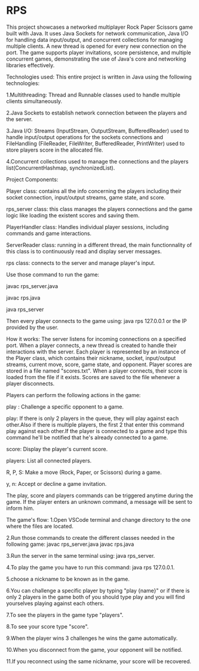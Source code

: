 # RPS
This project showcases a networked multiplayer Rock Paper Scissors game built with Java. It uses Java Sockets for network communication, Java I/O for handling data input/output, and concurrent collections for managing multiple clients. A new thread is opened for every new connection on the port. The game supports player invitations, score persistence, and multiple concurrent games, demonstrating the use of Java's core and networking libraries effectively.

Technologies used:
This entire project is written in Java using the following technologies:

1.Multithreading: Thread and Runnable classes used to handle multiple clients simultaneously.

2.Java Sockets to establish network connection between the players and the server.

3.Java I/O: Streams (InputStream, OutputStream, BufferedReader) used to handle input/output operations for the sockets connections and FileHandling (FileReader, FileWriter, BufferedReader, PrintWriter) used to store players score in the allocated file.

4.Concurrent collections used to manage the connections and the players list(ConcurrentHashmap, synchronizedList).

Project Components:

Player class: contains all the info concerning the players including their socket connection, input/output streams, game state, and score.

rps_server class: this class manages the players connections and the game logic like loading the existent scores and saving them.

PlayerHandler class: Handles individual player sessions, including commands and game interactions.

ServerReader class: running in a different thread, the main functionnality of this class is to continuously read and display server messages.

rps class: connects to the server and manage player's input.

Use those command to run the game:

javac rps_server.java

javac rps.java

java rps_server

Then every player connects to the game using:
java rps 127.0.0.1 or the IP provided by the user.

How it works:
The server listens for incoming connections on a specified port. When a player connects, a new thread is created to handle their interactions with the server. Each player is represented by an instance of the Player class, which contains their nickname, socket, input/output streams, current move, score, game state, and opponent. Player scores are stored in a file named "scores.txt". When a player connects, their score is loaded from the file if it exists. Scores are saved to the file whenever a player disconnects.


Players can perform the following actions in the game:

play <opponent>: Challenge a specific opponent to a game.

play: If there is only 2 players in the queue, they will play against each other.Also if there is multiple players, the first 2 that enter this command play against each other.If the player is connected to a game and type this command he'll be notified that he's already connected to a game.

score: Display the player's current score.

players: List all connected players.

R, P, S: Make a move (Rock, Paper, or Scissors) during a game.

y, n: Accept or decline a game invitation.

The play, score and players commands can be triggered anytime during the game.
If the player enters an unknown command, a message will be sent to inform him.

The game's flow:
1.Open VSCode terminal and change directory to the one where the files are located.

2.Run those commands to create the different classes needed in the following game:
        javac rps_server.java
        javac rps.java
        
3.Run the server in the same terminal using: java rps_server.

4.To play the game you have to run this command: java rps 127.0.0.1. 

5.choose a nickname to be known as in the game. 

6.You can challenge a specific player by typing "play {name}" or if there is only 2 players in the game both of you should type play and you will find yourselves playing against each others.

7.To see the players in the game type "players".

8.To see your score type "score".

9.When the player wins 3 challenges he wins the game automatically.

10.When you disconnect from the game, your opponent will be notified.

11.If you reconnect using the same nickname, your score will be recovered.





